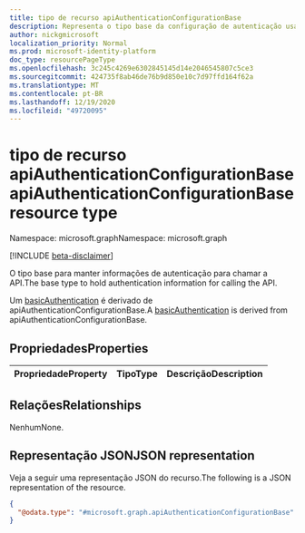 ```yaml
---
title: tipo de recurso apiAuthenticationConfigurationBase
description: Representa o tipo base da configuração de autenticação usada para chamar uma API.
author: nickgmicrosoft
localization_priority: Normal
ms.prod: microsoft-identity-platform
doc_type: resourcePageType
ms.openlocfilehash: 3c245c4269e6302845145d14e2046545807c5ce3
ms.sourcegitcommit: 424735f8ab46de76b9d850e10c7d97ffd164f62a
ms.translationtype: MT
ms.contentlocale: pt-BR
ms.lasthandoff: 12/19/2020
ms.locfileid: "49720095"
---
```

# <a name="apiauthenticationconfigurationbase-resource-type"></a><span data-ttu-id="43309-103">tipo de recurso apiAuthenticationConfigurationBase</span><span class="sxs-lookup"><span data-stu-id="43309-103">apiAuthenticationConfigurationBase resource type</span></span>

<span data-ttu-id="43309-104">Namespace: microsoft.graph</span><span class="sxs-lookup"><span data-stu-id="43309-104">Namespace: microsoft.graph</span></span>

[!INCLUDE [beta-disclaimer](../../includes/beta-disclaimer.md)]

<span data-ttu-id="43309-105">O tipo base para manter informações de autenticação para chamar a API.</span><span class="sxs-lookup"><span data-stu-id="43309-105">The base type to hold authentication information for calling the API.</span></span>

<span data-ttu-id="43309-106">Um [basicAuthentication](basicauthentication.md) é derivado de apiAuthenticationConfigurationBase.</span><span class="sxs-lookup"><span data-stu-id="43309-106">A [basicAuthentication](basicauthentication.md) is derived from apiAuthenticationConfigurationBase.</span></span>

## <a name="properties"></a><span data-ttu-id="43309-107">Propriedades</span><span class="sxs-lookup"><span data-stu-id="43309-107">Properties</span></span>

|<span data-ttu-id="43309-108">Propriedade</span><span class="sxs-lookup"><span data-stu-id="43309-108">Property</span></span>|<span data-ttu-id="43309-109">Tipo</span><span class="sxs-lookup"><span data-stu-id="43309-109">Type</span></span>|<span data-ttu-id="43309-110">Descrição</span><span class="sxs-lookup"><span data-stu-id="43309-110">Description</span></span>|
|:---|:---|:---|

## <a name="relationships"></a><span data-ttu-id="43309-111">Relações</span><span class="sxs-lookup"><span data-stu-id="43309-111">Relationships</span></span>

<span data-ttu-id="43309-112">Nenhum</span><span class="sxs-lookup"><span data-stu-id="43309-112">None.</span></span>

## <a name="json-representation"></a><span data-ttu-id="43309-113">Representação JSON</span><span class="sxs-lookup"><span data-stu-id="43309-113">JSON representation</span></span>

<span data-ttu-id="43309-114">Veja a seguir uma representação JSON do recurso.</span><span class="sxs-lookup"><span data-stu-id="43309-114">The following is a JSON representation of the resource.</span></span>
<!-- {
  "blockType": "resource",
  "@odata.type": "microsoft.graph.apiAuthenticationConfigurationBase"
}
-->

``` json
{
  "@odata.type": "#microsoft.graph.apiAuthenticationConfigurationBase"
}
```
